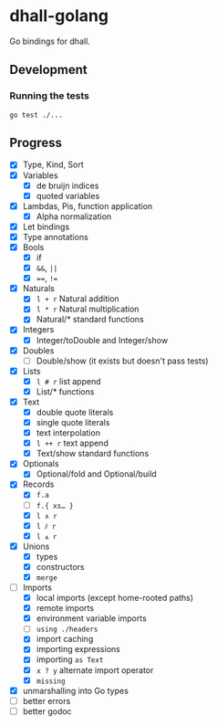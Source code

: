 # dhall-golang

Go bindings for dhall.

## Development

### Running the tests

    go test ./...

## Progress

 - [X] Type, Kind, Sort
 - [X] Variables
   - [X] de bruijn indices
   - [x] quoted variables
 - [X] Lambdas, Pis, function application
   - [x] Alpha normalization
 - [X] Let bindings
 - [X] Type annotations
 - [X] Bools
   - [X] if
   - [x] `&&`, `||`
   - [x] `==`, `!=`
 - [X] Naturals
   - [X] `l + r` Natural addition
   - [x] `l * r` Natural multiplication
   - [x] Natural/* standard functions
 - [X] Integers
   - [x] Integer/toDouble and Integer/show
 - [X] Doubles
   - [ ] Double/show (it exists but doesn't pass tests)
 - [X] Lists
   - [x] `l # r` list append
   - [x] List/* functions
 - [x] Text
   - [x] double quote literals
   - [x] single quote literals
   - [x] text interpolation
   - [x] `l ++ r` text append
   - [x] Text/show standard functions
 - [x] Optionals
   - [x] Optional/fold and Optional/build
 - [x] Records
   - [x] `f.a`
   - [ ] `f.{ xs… }`
   - [x] `l ∧ r`
   - [x] `l ⫽ r`
   - [x] `l ⩓ r`
 - [x] Unions
   - [x] types
   - [x] constructors
   - [x] `merge`
 - [ ] Imports
   - [x] local imports (except home-rooted paths)
   - [x] remote imports
   - [x] environment variable imports
   - [ ] `using ./headers`
   - [x] import caching
   - [x] importing expressions
   - [x] importing `as Text`
   - [x] `x ? y` alternate import operator
   - [x] `missing`
 - [X] unmarshalling into Go types
 - [ ] better errors
 - [ ] better godoc
